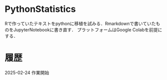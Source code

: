 # PythonStatistics

Rで作っていたテキストをpythonに移植を試みる．Rmarkdownで書いていたものをJupyterNotebookに書き直す．
プラットフォームはGoogle Colabを前提にする．

# 履歴
2025-02-24 作業開始